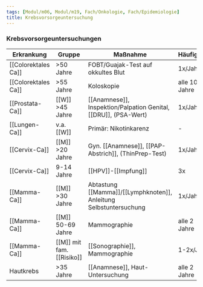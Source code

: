 ```yaml
---
tags: [Modul/m06, Modul/m19, Fach/Onkologie, Fach/Epidemiologie]
title: Krebsvorsorgeuntersuchung
---
```

### Krebsvorsorgeuntersuchungen

Erkrankung|Gruppe|Maßnahme|Häufigkeit
-|-|-|-
[[Colorektales Ca]]|>50 Jahre|FOBT/Guajak-Test auf okkultes Blut|1x/Jahr
[[Colorektales Ca]]|>55 Jahre|Koloskopie|alle 10 Jahre
[[Prostata-Ca]]|[[W]] >45 Jahre|[[Anamnese]], Inspektion/Palpation Genital, [[DRU]], (PSA-Wert)|1x/Jahr
[[Lungen-Ca]]|v.a. [[W]]|Primär: Nikotinkarenz|-
[[Cervix-Ca]]|[[M]] >20 Jahre|Gyn. [[Anamnese]], [[PAP-Abstrich]], (ThinPrep-Test)|1x/Jahr
[[Cervix-Ca]]|9-14 Jahre|[[HPV]]-[[Impfung]]|3x
[[Mamma-Ca]]|[[M]] >30 Jahre|Abtastung [[Mamma]]/[[Lymphknoten]], Anleitung Selbstuntersuchung|1x/Jahr
[[Mamma-Ca]]|[[M]] 50-69 Jahre|Mammographie|alle 2 Jahre
[[Mamma-Ca]]|[[M]] mit fam. [[Risiko]]|[[Sonographie]], Mammographie|1-2x/Jahr
Hautkrebs|>35 Jahre|[[Anamnese]], Haut-Untersuchung|alle 2 Jahre
